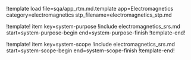 !template load file=sqa/app_rtm.md.template app=Electromagnetics category=electromagnetics stp_filename=electromagnetics_stp.md

!template! item key=system-purpose
!include electromagnetics_srs.md start=system-purpose-begin end=system-purpose-finish
!template-end!

!template! item key=system-scope
!include electromagnetics_srs.md start=system-scope-begin end=system-scope-finish
!template-end!
